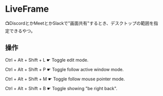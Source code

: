 # LiveFrame

📺DiscordとかMeetとかSlackで"画面共有"するとき、デスクトップの範囲を指定できるやつ。

## 操作

Ctrl + Alt + Shift + L ☛ Toggle edit mode.

Ctrl + Alt + Shift + P ☛ Toggle follow active window mode.

Ctrl + Alt + Shift + M ☛ Toggle follow mouse pointer mode.

Ctrl + Alt + Shift + B ☛ Toggle showing "be right back".
